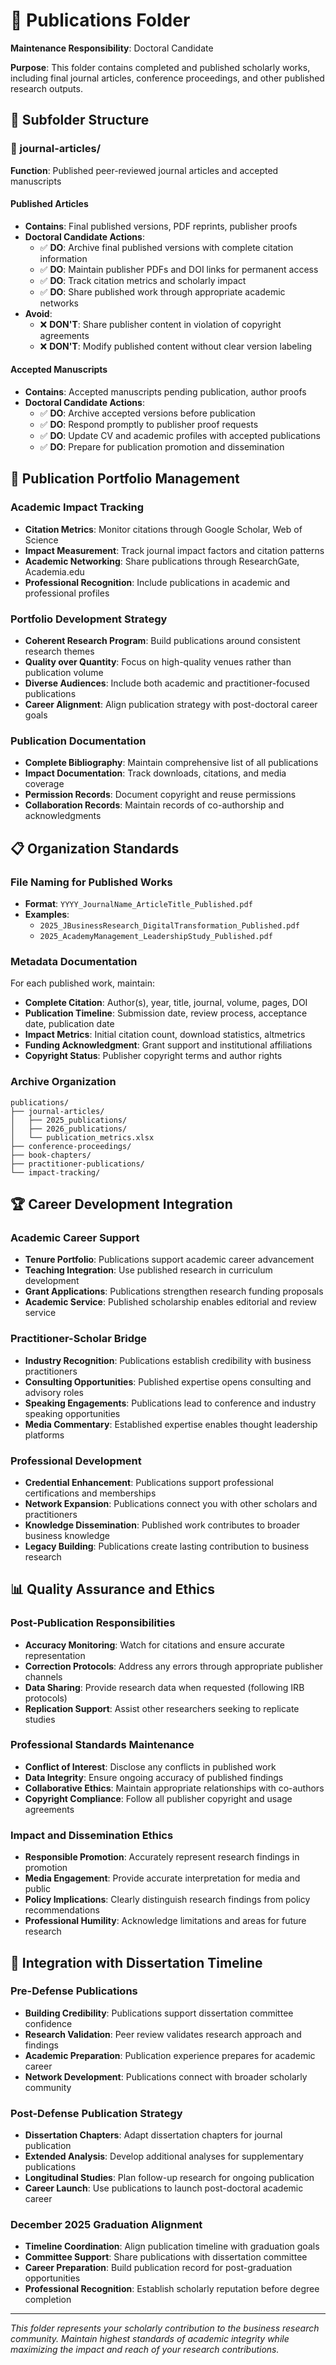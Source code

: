 # 📖 Publications Folder

**Maintenance Responsibility**: Doctoral Candidate

**Purpose**: This folder contains completed and published scholarly works, including final journal articles, conference proceedings, and other published research outputs.

## 📁 Subfolder Structure

### 📰 journal-articles/
**Function**: Published peer-reviewed journal articles and accepted manuscripts

#### Published Articles
- **Contains**: Final published versions, PDF reprints, publisher proofs
- **Doctoral Candidate Actions**:
  - ✅ **DO**: Archive final published versions with complete citation information
  - ✅ **DO**: Maintain publisher PDFs and DOI links for permanent access
  - ✅ **DO**: Track citation metrics and scholarly impact
  - ✅ **DO**: Share published work through appropriate academic networks
- **Avoid**:
  - ❌ **DON'T**: Share publisher content in violation of copyright agreements
  - ❌ **DON'T**: Modify published content without clear version labeling

#### Accepted Manuscripts
- **Contains**: Accepted manuscripts pending publication, author proofs
- **Doctoral Candidate Actions**:
  - ✅ **DO**: Archive accepted versions before publication
  - ✅ **DO**: Respond promptly to publisher proof requests
  - ✅ **DO**: Update CV and academic profiles with accepted publications
  - ✅ **DO**: Prepare for publication promotion and dissemination

## 🎯 Publication Portfolio Management

### Academic Impact Tracking
- **Citation Metrics**: Monitor citations through Google Scholar, Web of Science
- **Impact Measurement**: Track journal impact factors and citation patterns
- **Academic Networking**: Share publications through ResearchGate, Academia.edu
- **Professional Recognition**: Include publications in academic and professional profiles

### Portfolio Development Strategy
- **Coherent Research Program**: Build publications around consistent research themes
- **Quality over Quantity**: Focus on high-quality venues rather than publication volume
- **Diverse Audiences**: Include both academic and practitioner-focused publications
- **Career Alignment**: Align publication strategy with post-doctoral career goals

### Publication Documentation
- **Complete Bibliography**: Maintain comprehensive list of all publications
- **Impact Documentation**: Track downloads, citations, and media coverage
- **Permission Records**: Document copyright and reuse permissions
- **Collaboration Records**: Maintain records of co-authorship and acknowledgments

## 📋 Organization Standards

### File Naming for Published Works
- **Format**: `YYYY_JournalName_ArticleTitle_Published.pdf`
- **Examples**:
  - `2025_JBusinessResearch_DigitalTransformation_Published.pdf`
  - `2025_AcademyManagement_LeadershipStudy_Published.pdf`

### Metadata Documentation
For each published work, maintain:
- **Complete Citation**: Author(s), year, title, journal, volume, pages, DOI
- **Publication Timeline**: Submission date, review process, acceptance date, publication date
- **Impact Metrics**: Initial citation count, download statistics, altmetrics
- **Funding Acknowledgment**: Grant support and institutional affiliations
- **Copyright Status**: Publisher copyright terms and author rights

### Archive Organization
```
publications/
├── journal-articles/
│   ├── 2025_publications/
│   ├── 2026_publications/
│   └── publication_metrics.xlsx
├── conference-proceedings/
├── book-chapters/
├── practitioner-publications/
└── impact-tracking/
```

## 🏆 Career Development Integration

### Academic Career Support
- **Tenure Portfolio**: Publications support academic career advancement
- **Teaching Integration**: Use published research in curriculum development
- **Grant Applications**: Publications strengthen research funding proposals
- **Academic Service**: Published scholarship enables editorial and review service

### Practitioner-Scholar Bridge
- **Industry Recognition**: Publications establish credibility with business practitioners
- **Consulting Opportunities**: Published expertise opens consulting and advisory roles
- **Speaking Engagements**: Publications lead to conference and industry speaking opportunities
- **Media Commentary**: Established expertise enables thought leadership platforms

### Professional Development
- **Credential Enhancement**: Publications support professional certifications and memberships
- **Network Expansion**: Publications connect you with other scholars and practitioners
- **Knowledge Dissemination**: Published work contributes to broader business knowledge
- **Legacy Building**: Publications create lasting contribution to business research

## 📊 Quality Assurance and Ethics

### Post-Publication Responsibilities
- **Accuracy Monitoring**: Watch for citations and ensure accurate representation
- **Correction Protocols**: Address any errors through appropriate publisher channels
- **Data Sharing**: Provide research data when requested (following IRB protocols)
- **Replication Support**: Assist other researchers seeking to replicate studies

### Professional Standards Maintenance
- **Conflict of Interest**: Disclose any conflicts in published work
- **Data Integrity**: Ensure ongoing accuracy of published findings
- **Collaborative Ethics**: Maintain appropriate relationships with co-authors
- **Copyright Compliance**: Follow all publisher copyright and usage agreements

### Impact and Dissemination Ethics
- **Responsible Promotion**: Accurately represent research findings in promotion
- **Media Engagement**: Provide accurate interpretation for media and public
- **Policy Implications**: Clearly distinguish research findings from policy recommendations
- **Professional Humility**: Acknowledge limitations and areas for future research

## 🔄 Integration with Dissertation Timeline

### Pre-Defense Publications
- **Building Credibility**: Publications support dissertation committee confidence
- **Research Validation**: Peer review validates research approach and findings
- **Academic Preparation**: Publication experience prepares for academic career
- **Network Development**: Publications connect with broader scholarly community

### Post-Defense Publication Strategy
- **Dissertation Chapters**: Adapt dissertation chapters for journal publication
- **Extended Analysis**: Develop additional analyses for supplementary publications
- **Longitudinal Studies**: Plan follow-up research for ongoing publication
- **Career Launch**: Use publications to launch post-doctoral academic career

### December 2025 Graduation Alignment
- **Timeline Coordination**: Align publication timeline with graduation goals
- **Committee Support**: Share publications with dissertation committee
- **Career Preparation**: Build publication record for post-graduation opportunities
- **Professional Recognition**: Establish scholarly reputation before degree completion

---
*This folder represents your scholarly contribution to the business research community. Maintain highest standards of academic integrity while maximizing the impact and reach of your research contributions.*
